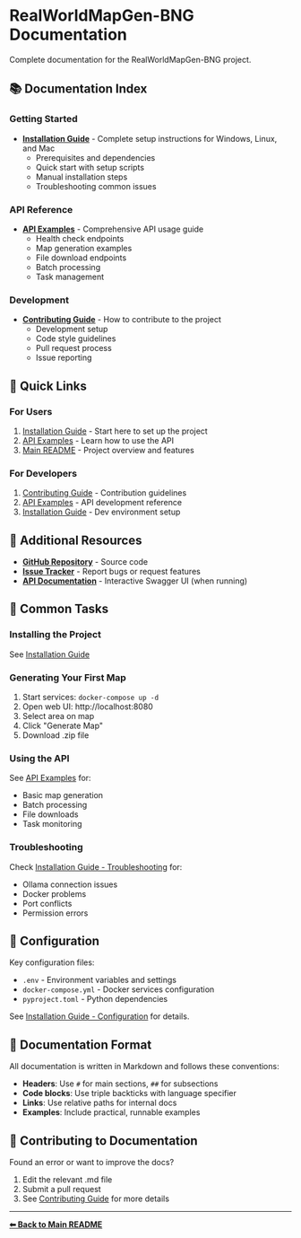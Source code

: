 # RealWorldMapGen-BNG Documentation

Complete documentation for the RealWorldMapGen-BNG project.

## 📚 Documentation Index

### Getting Started
- **[Installation Guide](INSTALLATION.md)** - Complete setup instructions for Windows, Linux, and Mac
  - Prerequisites and dependencies
  - Quick start with setup scripts
  - Manual installation steps
  - Troubleshooting common issues

### API Reference
- **[API Examples](API_EXAMPLES.md)** - Comprehensive API usage guide
  - Health check endpoints
  - Map generation examples
  - File download endpoints
  - Batch processing
  - Task management

### Development
- **[Contributing Guide](CONTRIBUTING.md)** - How to contribute to the project
  - Development setup
  - Code style guidelines
  - Pull request process
  - Issue reporting

## 🚀 Quick Links

### For Users
1. [Installation Guide](INSTALLATION.md) - Start here to set up the project
2. [API Examples](API_EXAMPLES.md) - Learn how to use the API
3. [Main README](../README.md) - Project overview and features

### For Developers
1. [Contributing Guide](CONTRIBUTING.md) - Contribution guidelines
2. [API Examples](API_EXAMPLES.md) - API development reference
3. [Installation Guide](INSTALLATION.md#development-setup) - Dev environment setup

## 📖 Additional Resources

- **[GitHub Repository](https://github.com/bobberdolle1/RealWorldMapGen-BNG)** - Source code
- **[Issue Tracker](https://github.com/bobberdolle1/RealWorldMapGen-BNG/issues)** - Report bugs or request features
- **[API Documentation](http://localhost:8000/docs)** - Interactive Swagger UI (when running)

## 🎯 Common Tasks

### Installing the Project
See [Installation Guide](INSTALLATION.md)

### Generating Your First Map
1. Start services: `docker-compose up -d`
2. Open web UI: http://localhost:8080
3. Select area on map
4. Click "Generate Map"
5. Download .zip file

### Using the API
See [API Examples](API_EXAMPLES.md) for:
- Basic map generation
- Batch processing
- File downloads
- Task monitoring

### Troubleshooting
Check [Installation Guide - Troubleshooting](INSTALLATION.md#troubleshooting) for:
- Ollama connection issues
- Docker problems
- Port conflicts
- Permission errors

## 🔧 Configuration

Key configuration files:
- `.env` - Environment variables and settings
- `docker-compose.yml` - Docker services configuration
- `pyproject.toml` - Python dependencies

See [Installation Guide - Configuration](INSTALLATION.md#configuration-options) for details.

## 📝 Documentation Format

All documentation is written in Markdown and follows these conventions:
- **Headers**: Use `#` for main sections, `##` for subsections
- **Code blocks**: Use triple backticks with language specifier
- **Links**: Use relative paths for internal docs
- **Examples**: Include practical, runnable examples

## 🤝 Contributing to Documentation

Found an error or want to improve the docs?
1. Edit the relevant .md file
2. Submit a pull request
3. See [Contributing Guide](CONTRIBUTING.md) for more details

---

**[⬅ Back to Main README](../README.md)**
